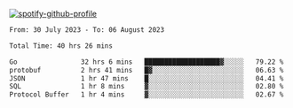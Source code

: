 [![spotify-github-profile](https://spotify-github-profile.vercel.app/api/view?uid=313pysyt3uxkjdidtiuvzf7nrnnu&cover_image=true&theme=natemoo-re&show_offline=false&background_color=121212&interchange=false&bar_color=53b14f&bar_color_cover=false)](https://spotify-github-profile.vercel.app/api/view?uid=313pysyt3uxkjdidtiuvzf7nrnnu&redirect=true)

<!--START_SECTION:waka-->

```txt
From: 30 July 2023 - To: 06 August 2023

Total Time: 40 hrs 26 mins

Go                32 hrs 6 mins   ███████████████████▓░░░░░   79.22 %
protobuf          2 hrs 41 mins   █▓░░░░░░░░░░░░░░░░░░░░░░░   06.63 %
JSON              1 hr 47 mins    █░░░░░░░░░░░░░░░░░░░░░░░░   04.41 %
SQL               1 hr 8 mins     ▓░░░░░░░░░░░░░░░░░░░░░░░░   02.80 %
Protocol Buffer   1 hr 4 mins     ▓░░░░░░░░░░░░░░░░░░░░░░░░   02.67 %
```

<!--END_SECTION:waka-->